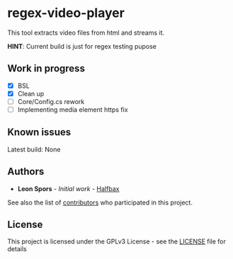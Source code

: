 
# regex-video-player

This tool extracts video files from html and streams it.

**HINT**: Current build is just for regex testing pupose


 ## Work in progress
- [X] BSL
- [X] Clean up
- [ ] Core/Config.cs rework
- [ ] Implementing media element https fix
  
## Known issues
Latest build: None
  

## Authors

*  **Leon Spors** - *Initial work* - [Halfbax](https://github.com/halfbax)

See also the list of [contributors](https://github.com/your/project/contributors) who participated in this project.


## License

This project is licensed under the GPLv3 License - see the [LICENSE](LICENSE) file for details
